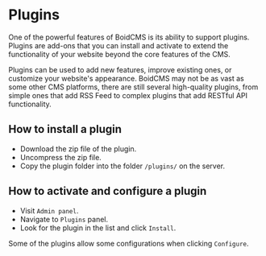 # Plugins
One of the powerful features of BoidCMS is its ability to support plugins. Plugins are add-ons that you can install and activate to extend the functionality of your website beyond the core features of the CMS.

Plugins can be used to add new features, improve existing ones, or customize your website's appearance. BoidCMS may not be as vast as some other CMS platforms, there are still several high-quality plugins, from simple ones that add RSS Feed to complex plugins that add RESTful API functionality.


## How to install a plugin

- Download the zip file of the plugin.
- Uncompress the zip file.
- Copy the plugin folder into the folder `/plugins/` on the server.

## How to activate and configure a plugin
- Visit `Admin panel`.
- Navigate to `Plugins` panel.
- Look for the plugin in the list and click `Install`.

Some of the plugins allow some configurations when clicking `Configure`.
